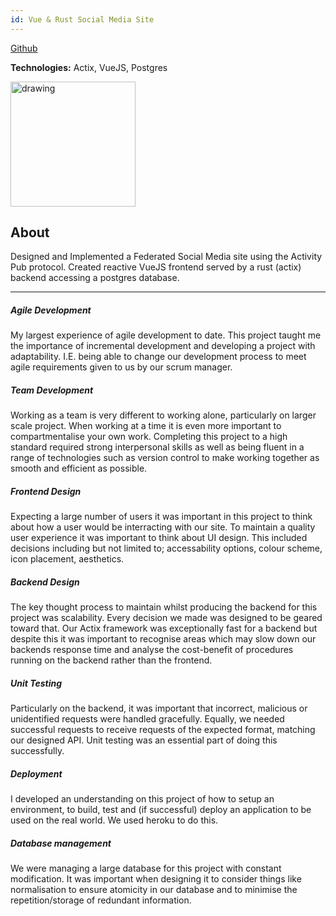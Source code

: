 ```yaml
---
id: Vue & Rust Social Media Site
---
```

[Github](https://github.com/fmckeogh/nebula)

**Technologies:** Actix, VueJS, Postgres

<img src="https://rustacean.net/assets/rustacean-flat-gesture.png" alt="drawing" width="200"/>

## About 
Designed and Implemented a Federated Social Media site using the Activity Pub protocol. Created reactive VueJS frontend served by a rust (actix) backend accessing a postgres database.

---
##### Agile Development
My largest experience of agile development to date. This project taught me the importance of incremental development and developing a project with adaptability. I.E. being able to change our development process to meet agile requirements given to us by our scrum manager.

##### Team Development
Working as a team is very different to working alone, particularly on larger scale project. When working at a time it is even more important to compartmentalise your own work. Completing this project to a high standard required strong interpersonal skills as well as being fluent in a range of technologies such as version control to make working together as smooth and efficient as possible.

##### Frontend Design
Expecting a large number of users it was important in this project to think about how a user would be interracting with our site. To maintain a quality user experience it was important to think about UI design. This included decisions including but not limited to; accessability options, colour scheme, icon placement, aesthetics.

##### Backend Design
The key thought process to maintain whilst producing the backend for this project was scalability. Every decision we made was designed to be geared toward that. Our Actix framework was exceptionally fast for a backend but despite this it was important to recognise areas which may slow down our backends response time and analyse the cost-benefit of procedures running on the backend rather than the frontend.

##### Unit Testing
Particularly on the backend, it was important that incorrect, malicious or unidentified requests were handled gracefully. Equally, we needed successful requests to receive requests of the expected format, matching our designed API. Unit testing was an essential part of doing this successfully.

##### Deployment
I developed an understanding on this project of how to setup an environment, to build, test and (if successful) deploy an application to be used on the real world. We used heroku to do this.

##### Database management
We were managing a large database for this project with constant modification. It was important when designing it to consider things like normalisation to ensure atomicity in our database and to minimise the repetition/storage of redundant information.


